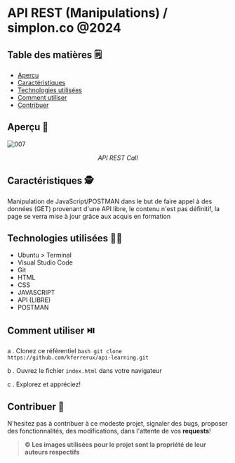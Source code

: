 # API REST (Manipulations) / simplon.co @2024

## Table des matières 🗒️

- [Aperçu](#aperçu)
- [Caractéristiques](#caractéristiques)
- [Technologies utilisées](#technologies-utilisées)
- [Comment utiliser](#comment-utiliser)
- [Contribuer](#contribuer)

## Aperçu 👀
![007](https://github.com/kferrerux/api-learning/assets/77007630/c438946c-dc79-4647-9f7f-98f4ddf42ea2)
*<p align=center>API REST Call</p>*

## Caractéristiques 🕵️

Manipulation de JavaScript/POSTMAN dans le but de faire appel à des données (GET) provenant d'une API libre, le contenu n'est pas définitif, la page se verra mise à jour grâce aux acquis en formation

## Technologies utilisées 👨‍💻

- Ubuntu > Terminal 
- Visual Studio Code
- Git
- HTML
- CSS
- JAVASCRIPT
- API (LIBRE)
- POSTMAN

## Comment utiliser ⏯️

a . Clonez ce référentiel
    ```bash
    git clone https://github.com/kferrerux/api-learning.git
    ```

b . Ouvrez le fichier `index.html` dans votre navigateur

c . Explorez et appréciez!

## Contribuer 🤝

N'hesitez pas à contribuer à ce modeste projet, signaler des bugs, proposer des fonctionnalités, des modifications, dans l'attente de vos **requests**!

> **© Les images utilisées pour le projet sont la propriété de leur auteurs respectifs**
